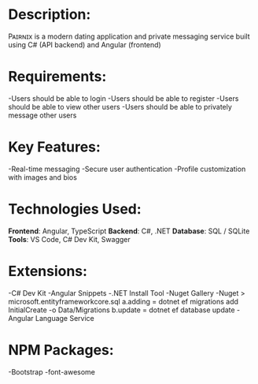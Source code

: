 # Description:
Pᴀɪʀɴɪx is a modern dating application and private messaging service built using C# (API backend) and Angular (frontend)

# Requirements:
-Users should be able to login
-Users should be able to register
-Users should be able to view other users
-Users should be able to privately message other users

# Key Features:
-Real-time messaging
-Secure user authentication
-Profile customization with images and bios

# Technologies Used:
**Frontend**: Angular, TypeScript
**Backend**: C#, .NET
**Database**: SQL / SQLite
**Tools**: VS Code, C# Dev Kit, Swagger

# Extensions:
-C# Dev Kit
-Angular Snippets
-.NET Install Tool
-Nuget Gallery
-Nuget > microsoft.entityframeworkcore.sql
a.adding = dotnet ef migrations add InitialCreate -o Data/Migrations
b.update = dotnet ef database update
-Angular Language Service

# NPM Packages:
-Bootstrap
-font-awesome
